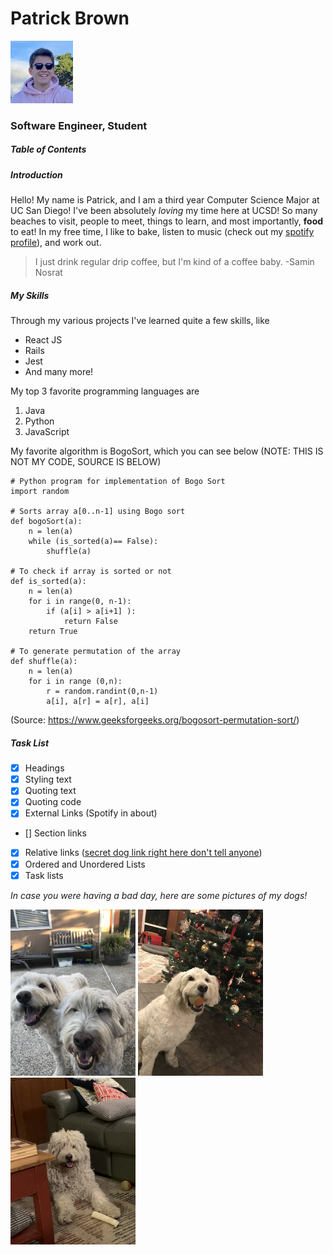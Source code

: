 # Patrick Brown
<img src="images/PatrickPicture3%20copy.png" alt="My Face" width="100" />

### Software Engineer, Student

##### Table of Contents

##### Introduction
Hello! My name is Patrick, and I am a third year Computer Science Major at UC San Diego! I've been absolutely *loving* my time here at UCSD! So many beaches to visit, people to meet, things to learn, and most importantly, **food** to eat! In my free time, I like to bake, listen to music (check out my [spotify profile](https://open.spotify.com/user/226e7cz4cgmyny63rpve67uli?si=97f6a1f657b74d20)), and work out.

> I just drink regular drip coffee, but I'm kind of a coffee baby. -Samin Nosrat


##### My Skills
Through my various projects I've learned quite a few skills, like
- React JS
- Rails
- Jest
- And many more!

My top 3 favorite programming languages are
1. Java
2. Python
3. JavaScript

My favorite algorithm is BogoSort, which you can see below (NOTE: THIS IS NOT MY CODE, SOURCE IS BELOW)
```
# Python program for implementation of Bogo Sort
import random
 
# Sorts array a[0..n-1] using Bogo sort
def bogoSort(a):
    n = len(a)
    while (is_sorted(a)== False):
        shuffle(a)
 
# To check if array is sorted or not
def is_sorted(a):
    n = len(a)
    for i in range(0, n-1):
        if (a[i] > a[i+1] ):
            return False
    return True
 
# To generate permutation of the array
def shuffle(a):
    n = len(a)
    for i in range (0,n):
        r = random.randint(0,n-1)
        a[i], a[r] = a[r], a[i]
```
(Source: https://www.geeksforgeeks.org/bogosort-permutation-sort/)

##### Task List
- [X] Headings
- [X] Styling text
- [X] Quoting text
- [X] Quoting code
- [X] External Links (Spotify in about)
- [] Section links
- [X] Relative links ([secret dog link right here don't tell anyone](images/dogs/hiddendogpic.JPG))
- [X] Ordered and Unordered Lists
- [X] Task lists

*In case you were having a bad day, here are some pictures of my dogs!*

<img src="images/dogs/dog1.jpg" alt="My dogs" width="200" />
<img src="images/dogs/dog2.jpg" alt="One of my dogs holding a ball" width="200" />
<img src="images/dogs/dog3.jpg" alt="One of my dogs with really long hair" width="200" />
